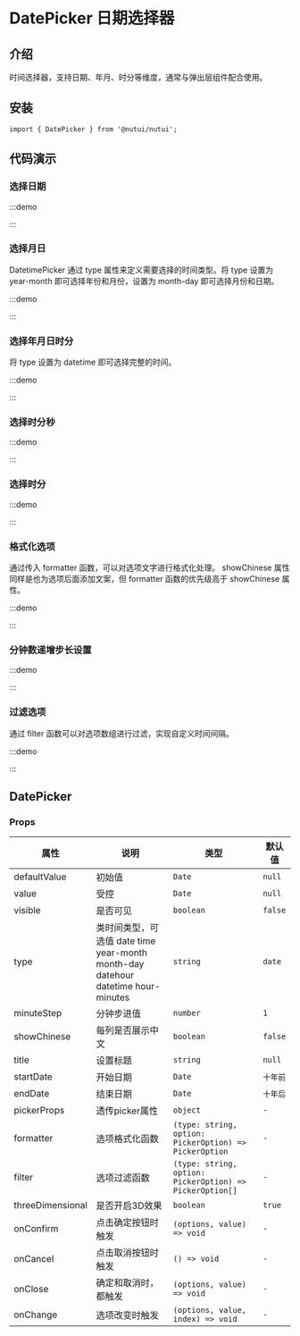 # DatePicker 日期选择器

## 介绍

时间选择器，支持日期、年月、时分等维度，通常与弹出层组件配合使用。

## 安装

```tsx
import { DatePicker } from '@nutui/nutui';
```

## 代码演示

### 选择日期

:::demo

<CodeBlock src='h5/demo1.tsx'></CodeBlock>

:::

### 选择月日

DatetimePicker 通过 type 属性来定义需要选择的时间类型。将 type 设置为 year-month 即可选择年份和月份，设置为 month-day 即可选择月份和日期。

:::demo

<CodeBlock src='h5/demo2.tsx'></CodeBlock>

:::

### 选择年月日时分

将 type 设置为 datetime 即可选择完整的时间。

:::demo

<CodeBlock src='h5/demo3.tsx'></CodeBlock>

:::

### 选择时分秒

:::demo

<CodeBlock src='h5/demo4.tsx'></CodeBlock>

:::

### 选择时分

:::demo

<CodeBlock src='h5/demo5.tsx'></CodeBlock>

:::

### 格式化选项

通过传入 formatter 函数，可以对选项文字进行格式化处理。 showChinese 属性同样是也为选项后面添加文案，但 formatter 函数的优先级高于 showChinese 属性。

:::demo

<CodeBlock src='h5/demo6.tsx'></CodeBlock>

:::

### 分钟数递增步长设置

:::demo

<CodeBlock src='h5/demo7.tsx'></CodeBlock>

:::

### 过滤选项

通过 filter 函数可以对选项数组进行过滤，实现自定义时间间隔。

:::demo

<CodeBlock src='h5/demo8.tsx'></CodeBlock>

:::

## DatePicker

### Props

| 属性 | 说明 | 类型 | 默认值 |
| --- | --- | --- | --- |
| defaultValue | 初始值 | `Date` | `null` |
| value | 受控 | `Date` | `null` |
| visible | 是否可见 | `boolean` | `false` |
| type | 类时间类型，可选值 date time year-month month-day datehour datetime hour-minutes | `string` | `date` |
| minuteStep | 分钟步进值 | `number` | `1` |
| showChinese | 每列是否展示中文 | `boolean` | `false` |
| title | 设置标题 | `string` | `null` |
| startDate | 开始日期 | `Date` | `十年前` |
| endDate | 结束日期 | `Date` | `十年后` |
| pickerProps | 透传picker属性 | `object` | `-` |
| formatter | 选项格式化函数 | `(type: string, option: PickerOption) => PickerOption` | `-` |
| filter | 选项过滤函数 | `(type: string, option: PickerOption) => PickerOption[]` | `-` |
| threeDimensional | 是否开启3D效果 | `boolean` | `true` |
| onConfirm | 点击确定按钮时触发 | `(options, value) => void` | `-` |
| onCancel | 点击取消按钮时触发 | `() => void` | `-` |
| onClose | 确定和取消时，都触发 | `(options, value) => void` | `-` |
| onChange | 选项改变时触发 | `(options, value, index) => void` | `-` |